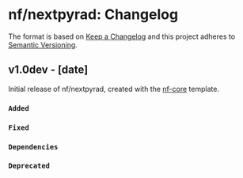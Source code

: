 # nf/nextpyrad: Changelog

The format is based on [Keep a Changelog](https://keepachangelog.com/en/1.0.0/)
and this project adheres to [Semantic Versioning](https://semver.org/spec/v2.0.0.html).

## v1.0dev - [date]

Initial release of nf/nextpyrad, created with the [nf-core](https://nf-co.re/) template.

### `Added`

### `Fixed`

### `Dependencies`

### `Deprecated`
